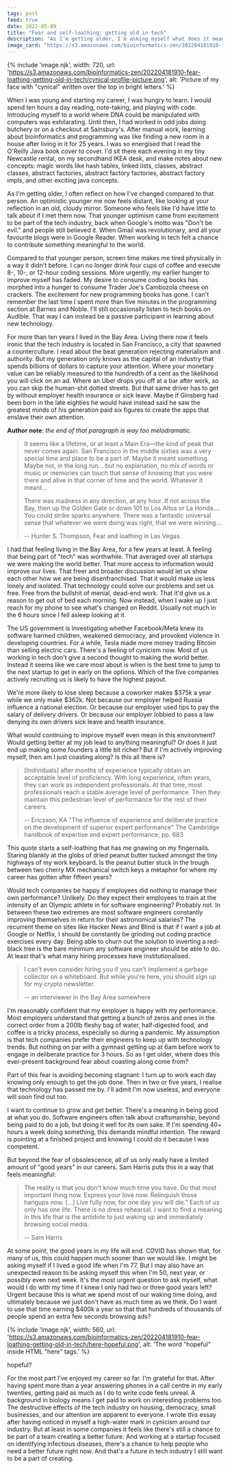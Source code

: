 ```yaml
---
tags: post
feed: true
date: 2022-05-09
title: "Fear and self-loathing: getting old in tech"
description: "As I'm getting older, I'm asking myself what does it mean to work in tech. Is it just about the money or is there still a chance to do something more meaningful?"
image_card: "https://s3.amazonaws.com/bioinformatics-zen/202204181910-fear-loathing-getting-old-in-tech/cynical-profile-picture.png"
---
```


{% include 'image.njk',
  width: 720,
	url: 'https://s3.amazonaws.com/bioinformatics-zen/202204181910-fear-loathing-getting-old-in-tech/cynical-profile-picture.png',
	alt: 'Picture of my face with "cynical" written over the top in bright letters.' %}

When I was young and starting my career, I was hungry to learn. I would spend
ten hours a day reading, note-taking, and playing with code. Introducing myself
to a world where DNA could be manipulated with computers was exhilarating.
Until then, I had worked in odd jobs doing butchery or on a checkout at
Sainsbury's. After manual work, learning about bioinformatics and programming
was like finding a new room in a house after living in it for 25 years. I was
so energised that I read the O'Reilly Java book cover to cover. I'd sit there
each evening in my tiny Newcastle rental, on my secondhand IKEA desk, and make
notes about new concepts: magic words like hash tables, linked lists, classes,
abstract classes, abstract factories, abstract factory factories, abstract
factory impls, and other exciting java concepts.

As I'm getting older, I often reflect on how I've changed compared to that
person. An optimistic younger me now feels distant, like looking at your
reflection in an old, cloudy mirror. Someone who feels like I'd have little to
talk about if I met them now. That younger optimism came from excitement to be
part of the tech industry, back when Google's motto was "Don't be evil." and
people still believed it. When Gmail was revolutionary, and all your favourite
blogs were in Google Reader. When working in tech felt a chance to contribute
something meaningful to the world.

Compared to that younger person, screen time makes me tired physically in a way
it didn't before. I can no longer drink four cups of coffee and execute 8-,
10-, or 12-hour coding sessions. More urgently, my earlier hunger to improve
myself has faded. My desire to consume coding books has morphed into a hunger
to consume Trader Joe's Cambozola cheese on crackers. The excitement for new
programming books has gone. I can't remember the last time I spent more than
five minutes in the programming section at Barnes and Noble. I'll still
occasionally listen to tech books on Audible. That way I can instead be a
passive participant in learning about new technology.

For more than ten years I lived in the Bay Area. Living there now it feels
ironic that the tech industry is located in San Francisco, a city that spawned
a counterculture. I read about the beat generation rejecting materialism and
authority. But my generation only knows as the capital of an industry that
spends billions of dollars to capture your attention. Where your monetary value
can be reliably measured to the hundredth of a cent as the likelihood you will
click on an ad. Where an Uber drops you off at a bar after work, so you can
skip the human-shit dotted streets. But that same driver has to get by without
employer health insurance or sick leave. Maybe if Ginsberg had been born in the
late eighties he would have instead said he saw the greatest minds of his
generation paid six figures to create the apps that enslave their own
attention.

**Author note**: _the end of that paragraph is way too melodramatic._

> It seems like a lifetime, or at least a Main Era—the kind of peak that never
> comes again. San Francisco in the middle sixties was a very special time and
> place to be a part of. Maybe it meant something. Maybe not, in the long run…
> but no explanation, no mix of words or music or memories can touch that sense
> of knowing that you were there and alive in that corner of time and the
> world. Whatever it meant...
>
> There was madness in any direction, at any hour. If not across the Bay, then
> up the Golden Gate or down 101 to Los Altos or La Honda.… You could strike
> sparks anywhere. There was a fantastic universal sense that whatever we were
> doing was right, that we were winning.…
>
> -- Hunter S. Thompson, Fear and loathing in Las Vegas.

I had that feeling living in the Bay Area, for a few years at least. A feeling
that being part of "tech" was worthwhile. That averaged over all startups we
were making the world better. That more access to information would improve our
lives. That freer and broader discussion would let us show each other how we
are being disenfranchised. That it would make us less lonely and isolated. That
technology could solve our problems and set us free. Free from the bullshit of
menial, dead-end work. That it'd give us a reason to get out of bed each
morning. Now instead, when I wake up I just reach for my phone to see what's
changed on Reddit. Usually not much in the 6 hours since I fell asleep looking
at it.

The US government is investigating whether Facebook/Meta knew its software
harmed children, weakened democracy, and provoked violence in developing
countries. For a while, Tesla made more money trading Bitcoin than selling
electric cars. There's a feeling of cynicism now. Most of us working in tech
don't give a second thought to making the world better. Instead it seems like
we care most about is when is the best time to jump to the next startup to get
in early on the options. Which of the five companies actively recruiting us is
likely to have the highest payout.

We're more likely to lose sleep because a coworker makes $375k a year while we
only make $362k. Not because our employer helped Russia influence a national
election. Or because our employer used tips to pay the salary of delivery
drivers. Or because our employer lobbied to pass a law denying its own drivers
sick leave and health insurance.

What would continuing to improve myself even mean in this environment? Would
getting better at my job lead to anything meaningful? Or does it just end up
making some founders a little bit richer? But if I'm actively improving myself,
then am I just coasting along? Is this all there is?

> [Individuals] after months of experience typically obtain an acceptable level
> of proficiency. With long experience, often years, they can work as independent
> professionals. At that time, most professionals reach a stable average level of
> performance. Then they maintain this pedestrian level of performance for the
> rest of their careers.
>
> -- Ericsson, KA "The influence of experience and deliberate practice on the
> development of superior expert performance" The Cambridge handbook of
> expertise and expert performance, pp. 683

This quote starts a self-loathing that has me gnawing on my fingernails.
Staring blankly at the globs of dried peanut butter tucked amongst the tiny
highways of my work keyboard. Is the peanut butter stuck in the trough between
two cherry MX mechanical switch keys a metaphor for where my career has gotten
after fifteen years?

Would tech companies be happy if employees did nothing to manage their own
performance? Unlikely. Do they expect their employees to train at the intensity
of an Olympic athlete in for software engineering? Probably not. In between
these two extremes are most software engineers constantly improving themselves
in return for their astronomical salaries? The recurrent theme on sites like
Hacker News and Blind is that if I want a job at Google or Netflix, I should be
constantly be grinding out coding practice exercises every day. Being able to
churn out the solution to inverting a red-black tree is the bare minimum any
software engineer should be able to do. At least that's what many hiring
processes have institutionalised.

> I can't even consider hiring you if you can't implement a garbage collector
> on a whiteboard. But while you're here, you should sign up for my crypto
> newsletter.
>
> -- an interviewer in the Bay Area somewhere

I'm reasonably confident that my employer is happy with my performance. Most
employers understand that getting a bunch of zeros and ones in the correct
order from a 200lb fleshy bag of water, half-digested food, and coffee is a
tricky process, especially so during a pandemic. My assumption is that tech
companies prefer their engineers to keep up with technology trends. But nothing
on par with a gymnast getting up at 6am before work to engage in deliberate
practice for 3 hours. So as I get older, where does this ever-present
background fear about coasting along come from?

Part of this fear is avoiding becoming stagnant: I turn up to work each day
knowing only enough to get the job done. Then in two or five years, I realise
that technology has passed me by. I'll admit I'm now useless, and everyone will
soon find out too.

I want to continue to grow and get better. There's a meaning in being good at
what you do. Software engineers often talk about craftsmanship, beyond being
paid to do a job, but doing it well for its own sake. If I'm spending 40+ hours
a week doing something, this demands mindful intention. The reward is pointing
at a finished project and knowing I could do it because I was competent.

But beyond the fear of obsolescence, all of us only really have a limited
amount of "good years" in our careers. Sam Harris puts this in a way that feels
meaningful:

> The reality is that you don't know much time you have. Do that most important
> thing now. Express your love now. Relinquish those hangups now. [...] Live
> fully now, for one day you will die." Each of us only has one life. There is
> no dress rehearsal. I want to find a meaning in this life that is the
> antidote to just waking up and immediately browsing social media.
>
> -- Sam Harris

At some point, the good years in my life will end. COVID has shown that, for
many of us, this could happen much sooner than we would like. I might be asking
myself if I lived a good life when I'm 77. But I may also have an unexpected
reason to be asking myself this when I'm 50, next year, or possibly even next
week. It's the most urgent question to ask myself, what would I do with my time
if I knew I only had two or three good years left? Urgent because this is what
we spend most of our waking time doing, and ultimately because we just don't
have as much time as we think. Do I want to use that time earning $400k a year
so that that hundreds of thousands of people spend an extra few seconds
browsing ads?

{% include 'image.njk',
  width: 560,
	url: 'https://s3.amazonaws.com/bioinformatics-zen/202204181910-fear-loathing-getting-old-in-tech/here-hopeful.png',
	alt: 'The word "hopeful" inside HTML "here" tags.' %}

<here>
	hopeful?
</here>

For the most part I've enjoyed my career so far. I'm grateful for that. After
having spent more than a year answering phones in a call centre in my early
twenties, getting paid as much as I do to write code feels unreal. A background
in biology means I get paid to work on interesting problems too. The
destructive effects of the tech industry on housing, democracy, small
businesses, and our attention are apparent to everyone. I wrote this essay
after having noticed in myself a high-water mark in cynicism around our
industry. But at least in some companies it feels like there's still a chance
to be part of a team creating a better future. And working at a startup focused
on identifying infectious diseases, there's a chance to help people who need a
better future right now. And that's a future in tech industry I still want to
be a part of creating.
